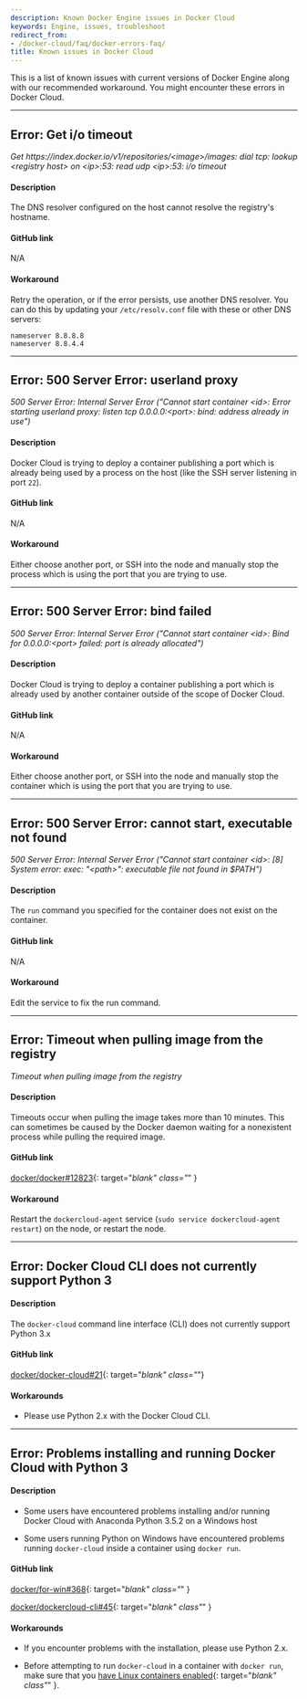 ```yaml
---
description: Known Docker Engine issues in Docker Cloud
keywords: Engine, issues, troubleshoot
redirect_from:
- /docker-cloud/faq/docker-errors-faq/
title: Known issues in Docker Cloud
---
```


This is a list of known issues with current versions of Docker Engine along with our recommended workaround. You might encounter these errors in Docker Cloud.

---

## Error: Get i/o timeout

<!-- span tag prevents irritating autolinker from interpreting this as a link -->

*Get https<span></span>://index.docker.io/v1/repositories/\<image\>/images: dial tcp: lookup \<registry host> on \<ip>:53: read udp \<ip>:53: i/o timeout*

#### Description

The DNS resolver configured on the host cannot resolve the registry's hostname.

#### GitHub link

N/A

#### Workaround

Retry the operation, or if the error persists, use another DNS resolver. You can do this by updating your `/etc/resolv.conf` file with these or other DNS servers:

	nameserver 8.8.8.8
	nameserver 8.8.4.4

---

## Error: 500 Server Error: userland proxy

*500 Server Error: Internal Server Error ("Cannot start container \<id>: Error starting userland proxy: listen tcp 0.0.0.0:\<port>: bind: address already in use")*

#### Description

Docker Cloud is trying to deploy a container publishing a port which is already being used by a process on the host (like the SSH server listening in port `22`).

#### GitHub link

N/A

#### Workaround

Either choose another port, or SSH into the node and manually stop the process which is using the port that you are trying to use.

---

## Error: 500 Server Error: bind failed

*500 Server Error: Internal Server Error ("Cannot start container \<id>: Bind for 0.0.0.0:\<port> failed: port is already allocated")*

#### Description

Docker Cloud is trying to deploy a container publishing a port which is already used by another container outside of the scope of Docker Cloud.

#### GitHub link

N/A

#### Workaround

Either choose another port, or SSH into the node and manually stop the container which is using the port that you are trying to use.

---

## Error: 500 Server Error: cannot start, executable not found

*500 Server Error: Internal Server Error ("Cannot start container \<id>: [8] System error: exec: "\<path>": executable file not found in $PATH")*

#### Description

The `run` command you specified for the container does not exist on the container.

#### GitHub link

N/A

#### Workaround

Edit the service to fix the run command.

---

## Error: Timeout when pulling image from the registry

*Timeout when pulling image from the registry*

#### Description

Timeouts occur when pulling the image takes more than 10 minutes. This can sometimes be caused by the Docker daemon waiting for a nonexistent process while pulling the required image.

#### GitHub link


[docker/docker#12823](https://github.com/moby/moby/issues/12823){: target="_blank" class="_" }

#### Workaround

Restart the `dockercloud-agent` service (`sudo service dockercloud-agent
restart`) on the node, or restart the node.

---

## Error: Docker Cloud CLI does not currently support Python 3

#### Description

The `docker-cloud` command line interface (CLI) does not currently support Python 3.x


#### GitHub link

[docker/docker-cloud#21](https://github.com/docker/dockercloud-cli/issues/21){: target="_blank" class="_"}

#### Workarounds

* Please use Python 2.x with the Docker Cloud CLI.

---

## Error: Problems installing and running Docker Cloud with Python 3

#### Description

* Some users have encountered problems installing and/or running Docker Cloud with Anaconda Python 3.5.2 on a Windows host

* Some users running Python on Windows have encountered problems running `docker-cloud` inside a container using `docker run`.

#### GitHub link

[docker/for-win#368](https://github.com/docker/for-win/issues/368){: target="_blank" class="_" }

[docker/dockercloud-cli#45](https://github.com/docker/dockercloud-cli/issues/45){: target="_blank" class"_" }

#### Workarounds

* If you encounter problems with the installation, please use Python 2.x.

* Before attempting to run `docker-cloud` in a container with `docker run`, make
sure that you [have Linux containers
enabled](/docker-for-windows/index.md#switch-between-windows-and-linux-containers){: target="_blank" class"_" }.
